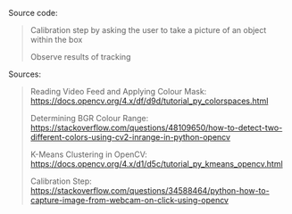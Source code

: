 Source code:

> Calibration step by asking the user to take a picture of an object within the box
>
> Observe results of tracking

Sources:

> Reading Video Feed and Applying Colour Mask: https://docs.opencv.org/4.x/df/d9d/tutorial_py_colorspaces.html
>
> Determining BGR Colour Range: https://stackoverflow.com/questions/48109650/how-to-detect-two-different-colors-using-cv2-inrange-in-python-opencv
>
> K-Means Clustering in OpenCV: https://docs.opencv.org/4.x/d1/d5c/tutorial_py_kmeans_opencv.html
>
> Calibration Step: https://stackoverflow.com/questions/34588464/python-how-to-capture-image-from-webcam-on-click-using-opencv
